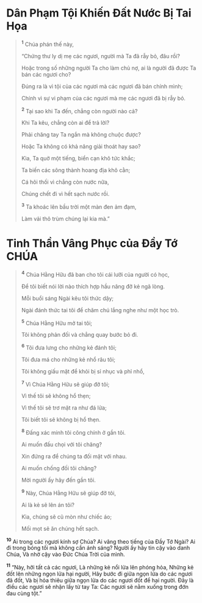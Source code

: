 # Dân Phạm Tội Khiến Ðất Nước Bị Tai Họa

> <sup><b>1</b></sup> Chúa phán thế này,
> 
> “Chứng thư ly dị mẹ các ngươi, người mà Ta đã rẫy bỏ, đâu rồi?
> 
> Hoặc trong số những người Ta cho làm chủ nợ, ai là người đã được Ta bán các ngươi cho?
> 
> Ðúng ra là vì tội của các ngươi mà các ngươi đã bán chính mình;
> 
> Chính vì sự vi phạm của các ngươi mà mẹ các ngươi đã bị rẫy bỏ.
> 
> <sup><b>2</b></sup> Tại sao khi Ta đến, chẳng còn người nào cả?
> 
> Khi Ta kêu, chẳng còn ai để trả lời?
> 
> Phải chăng tay Ta ngắn mà không chuộc được?
> 
> Hoặc Ta không có khả năng giải thoát hay sao?
> 
> Kìa, Ta quở một tiếng, biển cạn khô tức khắc;
> 
> Ta biến các sông thành hoang địa khô cằn;
> 
> Cá hôi thối vì chẳng còn nước nữa,
> 
> Chúng chết đi vì hết sạch nước rồi.
> 
> <sup><b>3</b></sup> Ta khoác lên bầu trời một màn đen ảm đạm,
> 
> Làm vải thô trùm chúng lại kia mà.”
>

# Tinh Thần Vâng Phục của Ðầy Tớ CHÚA

> <sup><b>4</b></sup> Chúa Hằng Hữu đã ban cho tôi cái lưỡi của người có học,
> 
> Ðể tôi biết nói lời nào thích hợp hầu nâng đỡ kẻ ngã lòng.
> 
> Mỗi buổi sáng Ngài kêu tôi thức dậy;
> 
> Ngài đánh thức tai tôi để chăm chú lắng nghe như một học trò.
> 
> <sup><b>5</b></sup> Chúa Hằng Hữu mở tai tôi;
> 
> Tôi không phản đối và chẳng quay bước bỏ đi.
> 
> <sup><b>6</b></sup> Tôi đưa lưng cho những kẻ đánh tôi;
> 
> Tôi đưa má cho những kẻ nhổ râu tôi;
> 
> Tôi không giấu mặt để khỏi bị sỉ nhục và phỉ nhổ,
> 
> <sup><b>7</b></sup> Vì Chúa Hằng Hữu sẽ giúp đỡ tôi;
> 
> Vì thế tôi sẽ không hổ thẹn;
> 
> Vì thế tôi sẽ trơ mặt ra như đá lửa;
> 
> Tôi biết tôi sẽ không bị hổ thẹn.
> 
> <sup><b>8</b></sup> Ðấng xác minh tôi công chính ở gần tôi.
> 
> Ai muốn đấu chọi với tôi chăng?
> 
> Xin đứng ra để chúng ta đối mặt với nhau.
> 
> Ai muốn chống đối tôi chăng?
> 
> Mời người ấy hãy đến gần tôi.
> 
> <sup><b>9</b></sup> Này, Chúa Hằng Hữu sẽ giúp đỡ tôi,
> 
> Ai là kẻ sẽ lên án tôi?
> 
> Kìa, chúng sẽ cũ mòn như chiếc áo;
> 
> Mối mọt sẽ ăn chúng hết sạch.
>

<sup><b>10</b></sup> Ai trong các ngươi kính sợ Chúa? Ai vâng theo tiếng của Ðầy Tớ Ngài? Ai đi trong bóng tối mà không cần ánh sáng? Người ấy hãy tin cậy vào danh Chúa, Và nhờ cậy vào Ðức Chúa Trời của mình.

<sup><b>11</b></sup> “Này, hỡi tất cả các ngươi, Là những kẻ nổi lửa lên phóng hỏa, Những kẻ đốt lên những ngọn lửa hại người, Hãy bước đi giữa ngọn lửa do các ngươi đã đốt, Và bị hỏa thiêu giữa ngọn lửa do các ngươi đốt để hại người. Ðây là điều các ngươi sẽ nhận lấy từ tay Ta: Các ngươi sẽ nằm xuống trong đớn đau cùng tột.”

